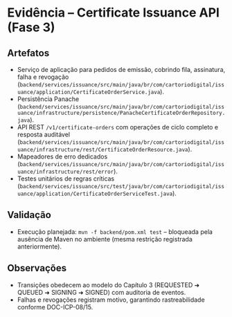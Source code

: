 # Evidência – Certificate Issuance API (Fase 3)

## Artefatos
- Serviço de aplicação para pedidos de emissão, cobrindo fila, assinatura, falha e revogação (`backend/services/issuance/src/main/java/br/com/cartoriodigital/issuance/application/CertificateOrderService.java`).
- Persistência Panache (`backend/services/issuance/src/main/java/br/com/cartoriodigital/issuance/infrastructure/persistence/PanacheCertificateOrderRepository.java`).
- API REST `/v1/certificate-orders` com operações de ciclo completo e resposta auditável (`backend/services/issuance/src/main/java/br/com/cartoriodigital/issuance/infrastructure/rest/CertificateOrderResource.java`).
- Mapeadores de erro dedicados (`backend/services/issuance/src/main/java/br/com/cartoriodigital/issuance/infrastructure/rest/error`).
- Testes unitários de regras críticas (`backend/services/issuance/src/test/java/br/com/cartoriodigital/issuance/application/CertificateOrderServiceTest.java`).

## Validação
- Execução planejada: `mvn -f backend/pom.xml test` – bloqueada pela ausência de Maven no ambiente (mesma restrição registrada anteriormente).

## Observações
- Transições obedecem ao modelo do Capítulo 3 (REQUESTED ➜ QUEUED ➜ SIGNING ➜ SIGNED) com auditoria de eventos.
- Falhas e revogações registram motivo, garantindo rastreabilidade conforme DOC-ICP-08/15.
